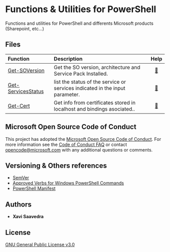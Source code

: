 # Functions & Utilities for PowerShell

Functions and utilities for PowerShell and differents Microsoft products (Sharepoint, etc...)

## Files

| Function | Description | Help |
| :--- | :--- | :---: | 
| [Get-SOVersion](Get-SOVersion/Get-SOVersion.ps1) | Get the SO version, architecture and Service Pack Installed. | [:book:](Get-SOVersion/README.md) |
| [Get-ServicesStatus](Get-ServicesStatus/Get-ServicesStatus.ps1) |  list the status of the service or services indicated in the input parameter. | [:book:](Get-ServicesStatus/README.md) |
| [Get-Cert](Get-Cert/get-cert.ps1) | Get info from certificates stored in localhost and bindings asociated.. | [:book:](Get-Cert/README.md) |

## Microsoft Open Source Code of Conduct

This project has adopted the [Microsoft Open Source Code of Conduct](https://opensource.microsoft.com/codeofconduct/). For more information see the [Code of Conduct FAQ](https://opensource.microsoft.com/codeofconduct/faq/) or contact opencode@microsoft.com with any additional questions or comments.

## Versioning & Others references

* [SemVer](http://semver.org/)
* [Approved Verbs for Windows PowerShell Commands](https://msdn.microsoft.com/en-us/library/ms714428(v=vs.85).aspx) 
* [PowerShell Manifest](https://msdn.microsoft.com/en-us/library/dd878337(v=vs.85).aspx)

## Authors

* **Xavi Saavedra** 

## License

[GNU General Public License v3.0](LICENSE)



